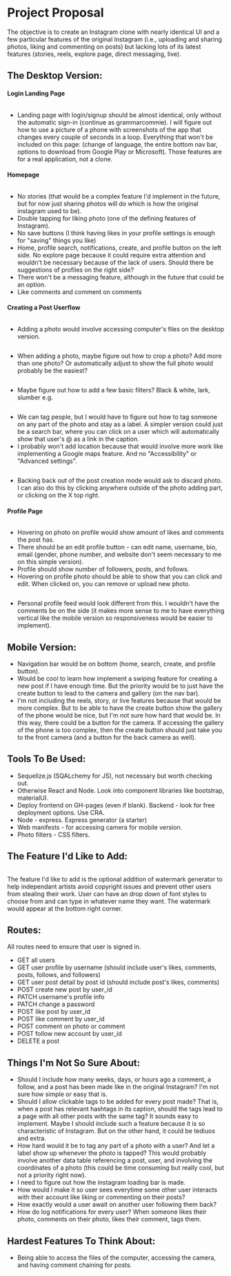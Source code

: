 # Project Proposal  

The objective is to create an Instagram clone with nearly identical UI and a few particular features of the original Instagram (i.e., uploading and sharing photos, liking and commenting on posts) but lacking lots of its latest features (stories, reels, explore page, direct messaging, live). 

## The Desktop Version: 

#### Login Landing Page

<img src='./project-proposal-photos/Screenshot (119).png' alt=''>

* Landing page with login/signup should be almost identical, only without the automatic sign-in (continue as grammarcommie). I will figure out how to use a picture of a phone with screenshots of the app that changes every couple of seconds in a loop. Everything that won't be included on this page: (change of language, the entire bottom nav bar, options to download from Google Play or Microsoft). Those features are for a real application, not a clone.

#### Homepage 

<img src='./project-proposal-photos/Screenshot (110).png' alt=''>

* No stories (that would be a complex feature I'd implement in the future, but for now just sharing photos will do which is how the original instagram used to be).
* Double tapping for liking photo (one of the defining features of Instagram).
* No save buttons (I think having likes in your profile settings is enough for "saving" things you like)
* Home, profile search, notifications, create, and profile button on the left side. No explore page because it could require extra attention and wouldn't be necessary because of the lack of users. Should there be suggestions of profiles on the right side?
* There won't be a messaging feature, although in the future that could be an option. 
* Like comments and comment on comments

#### Creating a Post Userflow

<img src='./project-proposal-photos/Screenshot (107).png' alt=''>

* Adding a photo would involve accessing computer's files on the desktop version.

<img src='./project-proposal-photos/Screenshot (114).png' alt=''>

* When adding a photo, maybe figure out how to crop a photo? Add more than one photo? Or automatically adjust to show the full photo would probably be the easiest?

<img src='./project-proposal-photos/Screenshot (115).png' alt=''>

* Maybe figure out how to add a few basic filters? Black & white, lark, slumber e.g.

<img src='./project-proposal-photos/Screenshot (116).png' alt=''>

* We can tag people, but I would have to figure out how to tag someone on any part of the photo and stay as a label. A simpler version could just be a search bar, where you can click on a user which will automatically show that user's @ as a link in the caption. 
* I probably won't add location because that would involve more work like implementing a Google maps feature. And no "Accessibility" or "Advanced settings".

<img src='./project-proposal-photos/Screenshot (117).png' alt=''>

* Backing back out of the post creation mode would ask to discard photo. I can also do this by clicking anywhere outside of the photo adding part, or clicking on the X top right.

#### Profile Page

<img src='./project-proposal-photos/Screenshot (111).png' alt=''>

* Hovering on photo on profile would show amount of likes and comments the post has.
* There should be an edit profile button - can edit name, username, bio, email (gender, phone number, and website don't seem necessary to me on this simple version).   
* Profile should show number of followers, posts, and follows. 
* Hovering on profile photo should be able to show that you can click and edit. When clicked on, you can remove or upload new photo. 

<img src='./project-proposal-photos/Screenshot (112).png' alt=''>

* Personal profile feed would look different from this. I wouldn't have the comments be on the side (it makes more sense to me to have everything vertical like the mobile version so responsiveness would be easier to implement). 

## Mobile Version:  

* Navigation bar would be on bottom (home, search, create, and profile button).
* Would be cool to learn how implement a swiping feature for creating a new post if I have enough time. But the priority would be to just have the create button to lead to the camera and gallery (on the
nav bar). 
* I'm not including the reels, story, or live features because that would be more complex. But to be able to have the create button show the gallery of the phone would be 
nice, but I'm not sure how hard that would be. In this way, there could be a button for the camera. If accessing the gallery of the phone is too complex, then the create button should just take you to the front camera (and a button for the back camera as well). 

## Tools To Be Used: 

* Sequelize.js (SQALchemy for JS), not necessary but worth checking out.  
* Otherwise React and Node. Look into component libraries like bootstrap, materialUI. 
* Deploy frontend on GH-pages (even if blank). Backend - look for free deployment options. Use CRA. 
* Node - express. Express generator (a starter) 
* Web manifests - for accessing camera for mobile version.
* Photo filters - CSS filters. 

## The Feature I'd Like to Add: 

<img src='./project-proposal-photos/Screenshot (120).png' alt=''>

The feature I'd like to add is the optional addition of watermark generator to help independant artists avoid copyright issues and prevent other users from stealing their work. User can have an drop down of font styles to choose from and can type in whatever name they want. The watermark would appear at the bottom right corner. 

## Routes: 

All routes need to ensure that user is signed in.
* GET all users 
* GET user profile by username (should include user's likes, comments, posts, follows, and followers)
* GET user post detail by post id (should include post's likes, comments)
* POST create new post by user_id
* PATCH username's profile info 
* PATCH change a password
* POST like post by user_id
* POST like comment by user_id
* POST comment on photo or comment
* POST follow new account by user_id
* DELETE a post 

## Things I'm Not So Sure About:
* Should I include how many weeks, days, or hours ago a comment, a follow, and a post has been made like in the original Instagram? I'm not sure how simple or easy that is. 
* Should I allow clickable tags to be added for every post made? That is, when a post has relevant hashtags in its caption, should the tags lead to a page with all other posts with the same tag? It sounds easy to implement. Maybe I should include such a feature because it is so characteristic of Instagram. But on the other hand, it could be tediuos and extra.
* How hard would it be to tag any part of a photo with a user? And let a label show up whenever the photo is tapped? This would probably involve another data table referencing a post, user, and involving the coordinates of a photo (this could be time consuming but really cool, but not a priority right now).
* I need to figure out how the instagram loading bar is made. 
* How would I make it so user sees everytime some other user interacts with their account like liking or commenting on their posts? 
* How exactly would a user await on another user following them back? 
* How do log notifications for every user? When someone likes their photo, comments on their photo, likes their comment, tags them.

## Hardest Features To Think About: 
* Being able to access the files of the computer, accessing the camera, and having comment chaining for posts.
